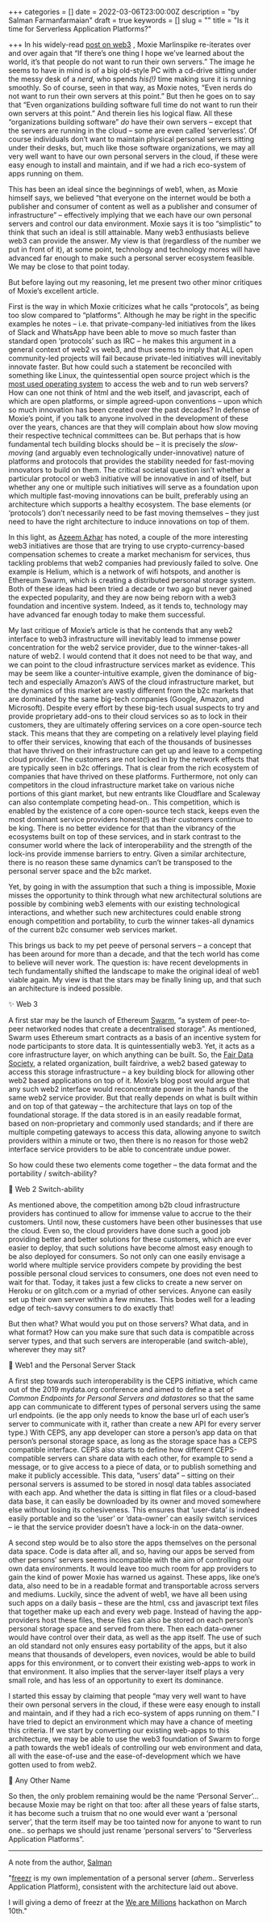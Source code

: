 +++
categories = []
date = 2022-03-06T23:00:00Z
description = "by Salman Farmanfarmaian"
draft = true
keywords = []
slug = ""
title = "Is it time for Serverless Application Platforms?"

+++
In his widely-read [post on web3](https://moxie.org/2022/01/07/web3-first-impressions.html) , Moxie Marlinspike re-iterates over and over again that “If there’s one thing I hope we’ve learned about the world, it’s that people do not want to run their own servers.” The image he seems to have in mind is of a big old-style PC with a cd-drive sitting under the messy desk of a _nerd_, who spends _his(!)_ time making sure it is running smoothly. So of course, seen in that way, as Moxie notes, “Even nerds do not want to run their own servers at this point.” But then he goes on to say that “Even organizations building software full time do not want to run their own servers at this point.” And therein lies his logical flaw. All these “organizations building software” _do_ have their own servers – except that the servers are running in the cloud – some are even called ‘serverless’. Of course individuals don’t want to maintain physical personal servers sitting under their desks, but, much like those software organizations, we may all very well want to have our own personal servers in the cloud, if these were easy enough to install and maintain, and if we had a rich eco-system of apps running on them.

This has been an ideal since the beginnings of web1, when, as Moxie himself says, we believed “that everyone on the internet would be both a publisher and consumer of content as well as a publisher and consumer of infrastructure” – effectively implying that we each have our own personal servers and control our data environment. Moxie says it is too “simplistic” to think that such an ideal is still attainable. Many web3 enthusiasts believe web3 can provide the answer. My view is that (regardless of the number we put in front of it), at some point, technology and technology mores will have advanced far enough to make such a personal server ecosystem feasible. We may be close to that point today.

But before laying out my reasoning, let me present two other minor critiques of Moxie’s excellent article.

First is the way in which Moxie criticizes what he calls “protocols”, as being too slow compared to “platforms”. Although he may be right in the specific examples he notes – i.e. that private-company-led initiatives from the likes of Slack and WhatsApp have been able to move so much faster than standard open ‘protocols’ such as IRC – he makes this argument in a general context of web2 vs web3, and thus seems to imply that ALL open community-led projects will fail because private-led initiatives will inevitably innovate faster. But how could such a statement be reconciled with something like Linux, the quintessential open source project which is the [most used operating system](https://en.wikipedia.org/wiki/Usage_share_of_operating_systems) to access the web and to run web servers? How can one not think of html and the web itself, and javascript, each of which are open platforms, or simple agreed-upon conventions – upon which so much innovation has been created over the past decades? In defense of Moxie’s point, if you talk to anyone involved in the development of these over the years, chances are that they will complain about how slow moving their respective technical committees can be. But perhaps that is how fundamental tech building blocks should be – it is precisely the _slow-moving_ (and arguably even technologically under-innovative) nature of platforms and protocols that provides the stability needed for fast-moving innovators to build on them. The critical societal question isn’t whether a particular protocol or web3 initiative will be innovative in and of itself, but whether any one or multiple such initiatives will serve as a foundation upon which multiple fast-moving innovations can be built, preferably using an architecture which supports a healthy ecosystem. The base elements (or ‘protocols’) don’t necessarily need to be fast moving themselves – they just need to have the right architecture to induce innovations on top of them.

In this light, as [Azeem Azhar](https://www.exponentialview.co/) has noted, a couple of the more interesting web3 initiatives are those that are trying to use crypto-currency-based compensation schemes to create a market mechanism for services, thus tackling problems that web2 companies had previously failed to solve. One example is Helium, which is a network of wifi hotspots, and another is Ethereum Swarm, which is creating a distributed personal storage system. Both of these ideas had been tried a decade or two ago but never gained the expected popularity, and they are now being reborn with a web3 foundation and incentive system. Indeed, as it tends to, technology may have advanced far enough today to make them successful.

My last critique of Moxie’s article is that he contends that any web2 interface to web3 infrastructure will inevitably lead to immense power concentration for the web2 service provider, due to the winner-takes-all nature of web2. I would contend that it does not need to be that way, and we can point to the cloud infrastructure services market as evidence. This may be seem like a counter-intuitive example, given the dominance of big-tech and especially Amazon’s AWS of the cloud infrastructure market, but the dynamics of this market are vastly different from the b2c markets that are dominated by the same big-tech companies (Google, Amazon, and Microsoft). Despite every effort by these big-tech usual suspects to try and provide proprietary add-ons to their cloud services so as to lock in their customers, they are ultimately offering services on a core open-source tech stack. This means that they are competing on a relatively level playing field to offer their services, knowing that each of the thousands of businesses that have thrived on their infrastructure can get up and leave to a competing cloud provider. The customers are not locked in by the network effects that are typically seen in b2c offerings. That is clear from the rich ecosystem of companies that have thrived on these platforms. Furthermore, not only can competitors in the cloud infrastructure market take on various niche portions of this giant market, but new entrants like Cloudflare and Scaleway can also contemplate competing head-on.. This competition, which is enabled by the existence of a core open-source tech stack, keeps even the most dominant service providers honest(!) as their customers continue to be king. There is no better evidence for that than the vibrancy of the ecosystems built on top of these services, and in stark contrast to the consumer world where the lack of interoperability and the strength of the lock-ins provide immense barriers to entry. Given a similar architecture, there is no reason these same dynamics can’t be transposed to the personal server space and the b2c market.

Yet, by going in with the assumption that such a thing is impossible, Moxie misses the opportunity to think through what new architectural solutions are possible by combining web3 elements with our existing technological interactions, and whether such new architectures could enable strong enough competition and portability, to curb the winner takes-all dynamics of the current b2c consumer web services market.

This brings us back to my pet peeve of personal servers – a concept that has been around for more than a decade, and that the tech world has come to believe will never work. The question is: have recent developments in tech fundamentally shifted the landscape to make the original ideal of web1 viable again. My view is that the stars may be finally lining up, and that such an architecture is indeed possible.

✨ Web 3

A first star may be the launch of Ethereum [Swarm](https://www.ethswarm.org/), “a system of peer-to-peer networked nodes that create a decentralised storage”. As mentioned, Swarm uses Ethereum smart contracts as a basis of an incentive system for node participants to store data. It is quintessentially web3. Yet, it acts as a core infrastructure layer, on which anything can be built. So, the [Fair Data Society](https://fairdatasociety.org/), a related organization, built fairdrive, a web2 based gateway to access this storage infrastructure – a key building block for allowing other web2 based applications on top of it. Moxie’s blog post would argue that any such web2 interface would reconcentrate power in the hands of the same web2 service provider. But that really depends on what is built within and on top of that gateway – the architecture that lays on top of the foundational storage. If the data stored is in an easily readable format, based on non-proprietary and commonly used standards; and if there are multiple competing gateways to access this data, allowing anyone to switch providers within a minute or two, then there is no reason for those web2 interface service providers to be able to concentrate undue power.

So how could these two elements come together – the data format and the portability / switch-ability?

🤩 Web 2 Switch-ability

As mentioned above, the competition among b2b cloud infrastructure providers has continued to allow for immense value to accrue to the their customers. Until now, these customers have been other businesses that use the cloud. Even so, the cloud providers have done such a good job providing better and better solutions for these customers, which are ever easier to deploy, that such solutions have become almost easy enough to be also deployed for consumers. So not only can one easily envisage a world where multiple service providers compete by providing the best possible personal cloud services to consumers, one does not even need to wait for that. Today, it takes just a few clicks to create a new server on Heroku or on glitch.com or a myriad of other services. Anyone can easily set up their own server within a few minutes. This bodes well for a leading edge of tech-savvy consumers to do exactly that!

But then what? What would you put on those servers? What data, and in what format? How can you make sure that such data is compatible across server types, and that such servers are interoperable (and switch-able), wherever they may sit?

💫 Web1 and the Personal Server Stack

A first step towards such interoperability is the CEPS initiative, which came out of the 2019 mydata.org conference and aimed to define a set of _Common Endpoints for Personal Servers and datastores_ so that the same app can communicate to different types of personal servers using the same url endpoints. (ie the app only needs to know the base url of each user’s server to communicate with it, rather than create a new API for every server type.) With CEPS, any app developer can store a person’s app data on that person’s personal storage space, as long as the storage space has a CEPS compatible interface. CEPS also starts to define how different CEPS-compatible servers can share data with each other, for example to send a message, or to give access to a piece of data, or to publish something and make it publicly accessible. This data, “users’ data” – sitting on their personal servers is assumed to be stored in nosql data tables associated with each app. And whether the data is sitting in flat files or a cloud-based data base, it can easily be downloaded by its owner and moved somewhere else without losing its cohesiveness. This ensures that ‘user-data’ is indeed easily portable and so the ‘user’ or ‘data-owner’ can easily switch services – ie that the service provider doesn’t have a lock-in on the data-owner.

A second step would be to also store the apps themselves on the personal data space. Code is data after all, and so, having our apps be served from other persons’ servers seems incompatible with the aim of controlling our own data environments. It would leave too much room for app providers to gain the kind of power Moxie has warned us against. These apps, like one’s data, also need to be in a readable format and transportable across servers and mediums. Luckily, since the advent of web1, we have all been using such apps on a daily basis – these are the html, css and javascript text files that together make up each and every web page. Instead of having the app-providers host these files, these files can also be stored on each person’s personal storage space and served from there. Then each data-owner would have control over their data, as well as the app itself. The use of such an old standard not only ensures easy portability of the apps, but it also means that thousands of developers, even novices, would be able to build apps for this environment, or to convert their existing web-apps to work in that environment. It also implies that the server-layer itself plays a very small role, and has less of an opportunity to exert its dominance.

I started this essay by claiming that people “may very well want to have their own personal servers in the cloud, if these were easy enough to install and maintain, and if they had a rich eco-system of apps running on them.” I have tried to depict an environment which may have a chance of meeting this criteria. If we start by converting our existing web-apps to this architecture, we may be able to use the web3 foundation of Swarm to forge a path towards the web1 ideals of controlling our web environment and data, all with the ease-of-use and the ease-of-development which we have gotten used to from web2.

🌹 Any Other Name

So then, the only problem remaining would be the name ‘Personal Server’… because Moxie may be right on that too: after all these years of false starts, it has become such a truism that no one would ever want a ‘personal server’, that the term itself may be too tainted now for anyone to want to run one.. so perhaps we should just rename ‘personal servers’ to “Serverless Application Platforms”.

***

A note from the author, [Salman](http://www.salmanff.com/) 

"[freezr](http://www.freezr.info/) is my own implementation of a personal server (_ahem_.. Serverless Application Platform), consistent with the architecture laid out above.

I will giving a demo of freezr at the [We are Millions](https://www.wearemillions.online/) hackathon on March 10th."